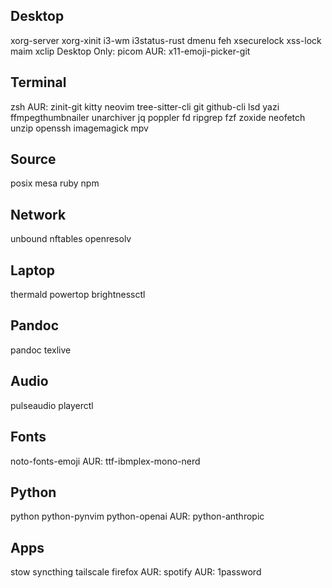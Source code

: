 ## Desktop
xorg-server xorg-xinit
i3-wm i3status-rust dmenu feh
xsecurelock xss-lock
maim
xclip
Desktop Only: picom
AUR: x11-emoji-picker-git

## Terminal
zsh
AUR: zinit-git
kitty
neovim tree-sitter-cli
git github-cli
lsd
yazi ffmpegthumbnailer unarchiver jq poppler fd ripgrep fzf zoxide
neofetch
unzip
openssh
imagemagick mpv

## Source
posix mesa
ruby npm

## Network
unbound nftables openresolv

## Laptop
thermald powertop brightnessctl

## Pandoc
pandoc texlive

## Audio
pulseaudio playerctl

## Fonts
noto-fonts-emoji
AUR: ttf-ibmplex-mono-nerd

## Python
python python-pynvim  python-openai
AUR: python-anthropic

## Apps
stow
syncthing
tailscale
firefox
AUR: spotify
AUR: 1password
